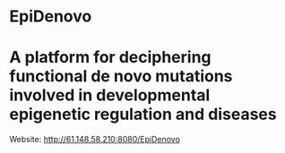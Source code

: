 # EpiDenovo
# A platform for deciphering functional de novo mutations involved in developmental epigenetic regulation and diseases
Website: http://61.148.58.210:8080/EpiDenovo
